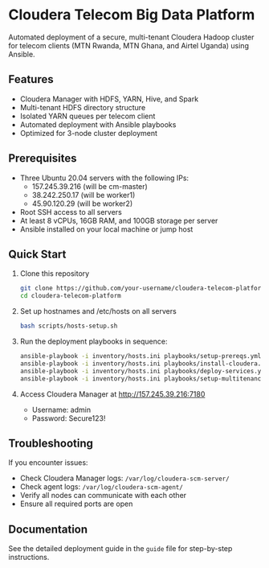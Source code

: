 # Cloudera Telecom Big Data Platform

Automated deployment of a secure, multi-tenant Cloudera Hadoop cluster for telecom clients (MTN Rwanda, MTN Ghana, and Airtel Uganda) using Ansible.

## Features

- Cloudera Manager with HDFS, YARN, Hive, and Spark
- Multi-tenant HDFS directory structure
- Isolated YARN queues per telecom client
- Automated deployment with Ansible playbooks
- Optimized for 3-node cluster deployment

## Prerequisites

- Three Ubuntu 20.04 servers with the following IPs:
  - 157.245.39.216 (will be cm-master)
  - 38.242.250.17 (will be worker1)
  - 45.90.120.29 (will be worker2)
- Root SSH access to all servers
- At least 8 vCPUs, 16GB RAM, and 100GB storage per server
- Ansible installed on your local machine or jump host

## Quick Start

1. Clone this repository
   ```bash
   git clone https://github.com/your-username/cloudera-telecom-platform.git
   cd cloudera-telecom-platform
   ```

2. Set up hostnames and /etc/hosts on all servers
   ```bash
   bash scripts/hosts-setup.sh
   ```

3. Run the deployment playbooks in sequence:
   ```bash
   ansible-playbook -i inventory/hosts.ini playbooks/setup-prereqs.yml
   ansible-playbook -i inventory/hosts.ini playbooks/install-cloudera.yml
   ansible-playbook -i inventory/hosts.ini playbooks/deploy-services.yml
   ansible-playbook -i inventory/hosts.ini playbooks/setup-multitenancy.yml
   ```

4. Access Cloudera Manager at http://157.245.39.216:7180
   - Username: admin
   - Password: Secure123!

## Troubleshooting

If you encounter issues:
- Check Cloudera Manager logs: `/var/log/cloudera-scm-server/`
- Check agent logs: `/var/log/cloudera-scm-agent/`
- Verify all nodes can communicate with each other
- Ensure all required ports are open

## Documentation

See the detailed deployment guide in the `guide` file for step-by-step instructions.
